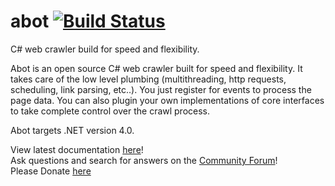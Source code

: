 abot [![Build Status](https://ci.appveyor.com/api/projects/status/b1ukruawvu6uujn0?svg=true)](https://ci.appveyor.com/project/sjdirect/abot)
====

C# web crawler build for speed and flexibility.

Abot is an open source C# web crawler built for speed and flexibility. It takes care of the low level plumbing (multithreading, http requests, scheduling, link parsing, etc..). You just register for events to process the page data. You can also plugin your own implementations of core interfaces to take complete control over the crawl process.

Abot targets .NET version 4.0.

View latest documentation [here](http://code.google.com/p/abot/  )!<br />
Ask questions and search for answers on the [Community Forum](http://groups.google.com/group/abot-web-crawler)!<br />
Please Donate [here](https://www.paypal.com/cgi-bin/webscr?cmd=_s-xclick&hosted_button_id=G6ZY6BZNBFVQJ)

